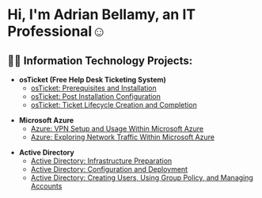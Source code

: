 <h1>Hi, I'm Adrian Bellamy, an IT Professional</a>☺</h1>

<h2>👨‍💻 Information Technology Projects:</h2>
 <p> 
</p>

- <b>osTicket (Free Help Desk Ticketing System)</b>
  - [osTicket: Prerequisites and Installation](https://github.com/AOBTenn/osTicket-Prerequisites-and-Installation.git)
  - [osTicket: Post Installation Configuration](https://github.com/AOBTenn/osTicket-Post-Installation-Configuration.git)
  - [osTicket: Ticket Lifecycle Creation and Completion](https://github.com/AOBTenn/osTicket-Ticket-Lifecycle-Examples.git)
 <p> 
</p>

- <b>Microsoft Azure</b>
  - [Azure: VPN Setup and Usage Within Microsoft Azure](https://github.com/AOBTenn/VPN-Setup-and-Usage-Within-Microsoft-Azure.git)
  - [Azure: Exploring Network Traffic Within Microsoft Azure](https://github.com/AOBTenn/Networking-Ports-and-Protocols-Within-Microsoft-Azure.git)
 <p> 
</p>

- <b>Active Directory</b>
  - [Active Directory: Infrastructure Preparation](https://github.com/AOBTenn/Active-Directory-Installation-and-Infrastructure-Preparation.git)
  - [Active Directory: Configuration and Deployment](https://github.com/AOBTenn/Active-Directory-Deployment-and-Configuration.git)
  - [Active Directory: Creating Users, Using Group Policy, and Managing Accounts](https://github.com/AOBTenn/Active-Directory-Creating-Users-Using-Group-Policy-and-Managing-Accounts.git)
